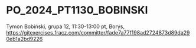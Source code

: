 # PO_2024_PT1130_BOBINSKI
Tymon Bobiński,
grupa 12, 11:30-13:00 pt,
Borys,
https://gitexercises.fracz.com/committer/fade7a77f198ad2724873d89da290eb1a2bd9226
